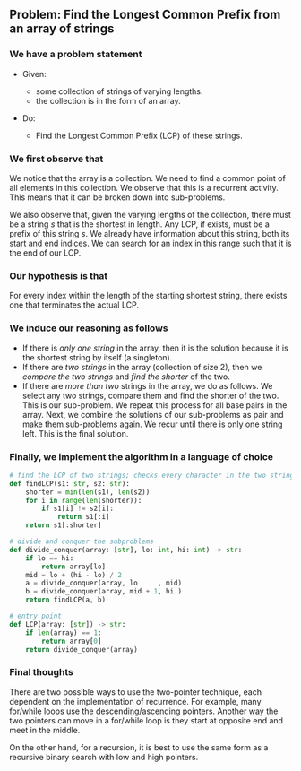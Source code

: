 ## Problem: Find the Longest Common Prefix from an array of strings

### We have a problem statement

- Given:
	- some collection of strings of varying lengths.
	- the collection is in the form of an array.

- Do:
	- Find the Longest Common Prefix (LCP) of these strings.

### We first observe that

We notice that the array is a collection. We need to find a common point of all elements in this collection. We observe that this is a recurrent activity. This means that it can be broken down into sub-problems.

We also observe that, given the varying lengths of the collection, there must be a string $s$ that is the shortest in length. Any LCP, if exists, must be a prefix of this string $s$. We already have information about this string, both its start and end indices. We can search for an index in this range such that it is the end of our LCP.

### Our hypothesis is that

For every index within the length of the starting shortest string, there exists one that terminates the actual LCP.

### We induce our reasoning as follows

- If there is *only one string* in the array, then it is the solution because it is the shortest string by itself (a singleton).
- If there are *two strings* in the array (collection of size 2), then we *compare the two strings* and *find the shorter* of the two.
- If there are *more than two* strings in the array, we do as follows. We select any two strings, compare them and find the shorter of the two. This is our sub-problem. We repeat this process for all base pairs in the array. Next, we combine the solutions of our sub-problems as pair and make them sub-problems again. We recur until there is only one string left. This is the final solution.

### Finally, we implement the algorithm in a language of choice

```python
# find the LCP of two strings; checks every character in the two strings, return only the LCP
def findLCP(s1: str, s2: str):
	shorter = min(len(s1), len(s2))
	for i in range(len(shorter)):
		if s1[i] != s2[i]:
			return s1[:i]
	return s1[:shorter]

# divide and conquer the subproblems
def divide_conquer(array: [str], lo: int, hi: int) -> str:
	if lo == hi:
		return array[lo]
	mid = lo + (hi - lo) / 2
	a = divide_conquer(array, lo     , mid)
	b = divide_conquer(array, mid + 1, hi )
	return findLCP(a, b)

# entry point
def LCP(array: [str]) -> str:
	if len(array) == 1:
		return array[0]
	return divide_conquer(array)

```

### Final thoughts

There are two possible ways to use the two-pointer technique, each dependent on the implementation of recurrence. For example, many for/while loops use the descending/ascending pointers. Another way the two pointers can move in a for/while loop is they start at opposite end and meet in the middle.

On the other hand, for a recursion, it is best to use the same form as a recursive binary search with low and high pointers.
